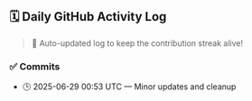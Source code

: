 ## 🗓️ Daily GitHub Activity Log

> 🤖 Auto-updated log to keep the contribution streak alive!

### ✅ Commits

- 🕒 2025-06-29 00:53 UTC — Minor updates and cleanup

